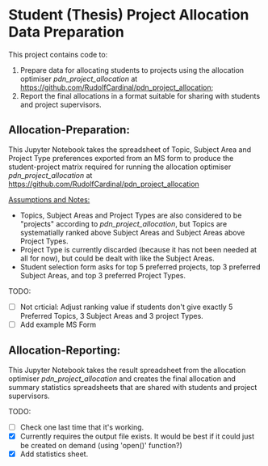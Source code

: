 # Student (Thesis) Project Allocation Data Preparation
This project contains code to:
1. Prepare data for allocating students to projects using the allocation optimiser *pdn_project_allocation* at https://github.com/RudolfCardinal/pdn_project_allocation;
2. Report the final allocations in a format suitable for sharing with students and project supervisors.

## Allocation-Preparation:
This Jupyter Notebook takes the spreadsheet of Topic, Subject Area and Project Type preferences exported from an MS form to produce the student-project matrix required for running the allocation optimiser *pdn_project_allocation* at https://github.com/RudolfCardinal/pdn_project_allocation

<ins>Assumptions and Notes:</ins>
- Topics, Subject Areas and Project Types are also considered to be "projects" according to *pdn_project_allocation*, but Topics are systematially ranked above Subject Areas and Subject Areas above Project Types.
- Project Type is currently discarded (because it has not been needed at all for now), but could be dealt with like the Subject Areas.
- Student selection form asks for top 5 preferred projects, top 3 preferred Subject Areas, and top 3 preferred Project Types.

TODO:
- [ ] Not crticial: Adjust ranking value if students don't give exactly 5 Preferred Topics, 3 Subject Areas and 3 project Types.
- [ ] Add example MS Form 

## Allocation-Reporting:

This Jupyter Notebook takes the result spreadsheet from the allocation optimiser *pdn_project_allocation* and creates the final allocation and summary statistics spreadsheets that are shared with students and project supervisors.

TODO:
- [ ] Check one last time that it's working.
- [X] Currently requires the output file exists. It would be best if it could just be created on demand (using 'open()' function?)
- [X] Add statistics sheet.
